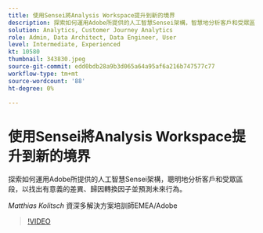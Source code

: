 ```yaml
---
title: 使用Sensei將Analysis Workspace提升到新的境界
description: 探索如何運用Adobe所提供的人工智慧Sensei架構，智慧地分析客戶和受眾區段…… （說明應該介於60到160個字元之間）
solution: Analytics, Customer Journey Analytics
role: Admin, Data Architect, Data Engineer, User
level: Intermediate, Experienced
kt: 10580
thumbnail: 343830.jpeg
source-git-commit: edd0bdb28a9b3d065a64a95af6a216b747577c77
workflow-type: tm+mt
source-wordcount: '88'
ht-degree: 0%

---
```


# 使用Sensei將Analysis Workspace提升到新的境界

探索如何運用Adobe所提供的人工智慧Sensei架構，聰明地分析客戶和受眾區段，以找出有意義的差異、歸因轉換因子並預測未來行為。

*Matthias Kolitsch* 資深多解決方案培訓師EMEA/Adobe

>[!VIDEO](https://video.tv.adobe.com/v/343830/?quality=12&learn=on)
